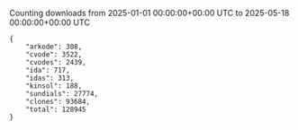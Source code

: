 
Counting downloads from 2025-01-01 00:00:00+00:00 UTC to 2025-05-18 00:00:00+00:00 UTC

```
{
    "arkode": 308,
    "cvode": 3522,
    "cvodes": 2439,
    "ida": 717,
    "idas": 313,
    "kinsol": 188,
    "sundials": 27774,
    "clones": 93684,
    "total": 128945
}
```
